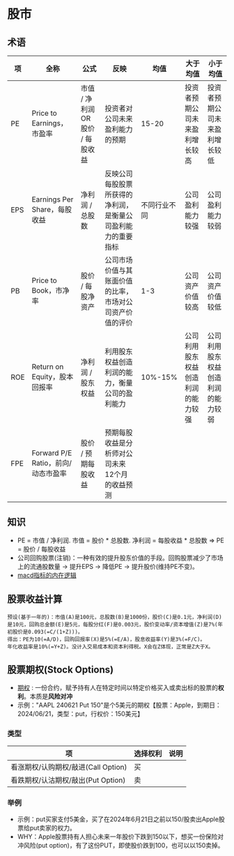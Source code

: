 # 股市
## 术语
| 项 | 全称 | 公式 | 反映 | 均值 | 大于均值 | 小于均值 |
| - | - | - | - | - | - | - |
| PE | Price to Earnings，市盈率 | 市值 / 净利润 OR 股价 / 每股收益 | 投资者对公司未来盈利能力的预期 | 15-20 | 投资者预期公司未来盈利增长较高 | 投资者预期公司未来盈利增长较低 |
| EPS | Earnings Per Share，每股收益 | 净利润 / 总股数 | 反映公司每股股票所获得的净利润，是衡量公司盈利能力的重要指标 | 不同行业不同 | 公司盈利能力较强 | 公司盈利能力较弱 |
| PB | Price to Book，市净率 | 股价 / 每股净资产 | 公司市场价值与其账面价值的比率，市场对公司资产价值的评价 | 1-3 | 公司资产价值较高 | 公司资产价值较低 |
| ROE | Return on Equity，股本回报率 | 净利润 / 股东权益 | 利用股东权益创造利润的能力，衡量公司的盈利能力 | 10%-15% | 公司利用股东权益创造利润的能力较强 | 公司利用股东权益创造利润的能力较弱 |
| FPE | Forward P/E Ratio，前向/动态市盈率 | 股价 / 预期每股收益 | 预期每股收益是分析师对公司未来12个月的收益预测 |  |  |  |

## 知识
* PE = 市值 / 净利润. 市值 = 股价 * 总股数. 净利润 = 每股收益 * 总股数 => PE = 股价 / 每股收益
* 公司回购股票(注销)：一种有效的提升股东价值的手段。回购股票减少了市场上的流通股数量 -> 提升EPS -> 降低PE -> 提升股价(维持PE不变)。
* [macd指标的内在逻辑](https://www.zhihu.com/question/29954111)

## 股票收益计算
```
预设(基于一年的)：市值(A)是100元，总股数(B)是1000份，股价(C)是0.1元，净利润(D)是10元，回购总金额(E)是5元，每股分红(F)是0.003元，股价变动率/资本增值(Z)是7%(年初股价是0.093(=C/(1+Z)))。
得出：PE为10(=A/D)，回购回报率(X)是5%(=E/A)，股息收益率(Y)是3%(=F/C)。
年化收益率是10%(=Y+Z)。没计入交易成本和资本利得税。X会在Z体现，正常是Z大于X。
```

## 股票期权(Stock Options)
* [期权](https://zhuanlan.zhihu.com/p/688274316) : 一份合约，赋予持有人在特定时间以特定价格买入或卖出标的股票的**权利**。本质是**风险对冲**
* 示例："AAPL 240621 Put 150"是个5美元的期权【股票：Apple，到期日：2024/06/21，类型：put，行权价：150美元】

### 类型
| 项 | 选择权利 | 说明 |
| - | - | - |
| 看涨期权/认购期权/敲进(Call Option) | 买 |  |
| 看跌期权/认沽期权/敲出(Put Option) | 卖 |  |

### 举例
* 示例：put买家支付5美金，买了在2024年6月21日之前以150/股卖出Apple股票给put卖家的权力。
* WHY：Apple股票持有人担心未来一年股价下跌到150以下，想买一份保险对冲风险(put option)，有了这份PUT，即使股价跌到100，也可以以150卖掉。